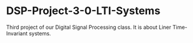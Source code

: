 # DSP-Project-3-0-LTI-Systems
Third project of our Digital Signal Processing class. It is about Liner Time-Invariant systems.

